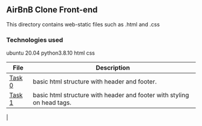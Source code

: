 ## AirBnB Clone Front-end

This directory contains web-static files such as .html and .css


### Technologies used
ubuntu 20.04
python3.8.10
html
css

|   **File**   |   **Description**   |
| -------------- | --------------------- |
|[Task 0](./0-index.html) | basic html structure with header and footer.
|[Task 1](./1-index.html) | basic html structure with header and footer with styling on head tags.
|
